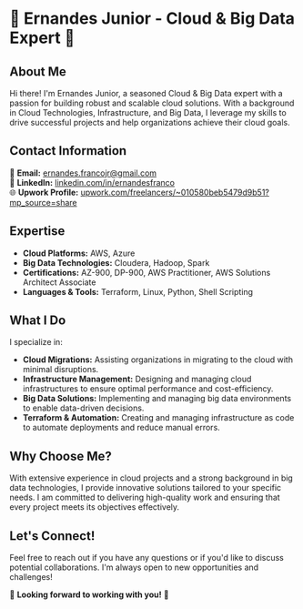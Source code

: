 # 🌟 Ernandes Junior - Cloud & Big Data Expert 🌟

## About Me
Hi there! I'm Ernandes Junior, a seasoned Cloud & Big Data expert with a passion for building robust and scalable cloud solutions. With a background in Cloud Technologies, Infrastructure, and Big Data, I leverage my skills to drive successful projects and help organizations achieve their cloud goals.

## Contact Information
📧 **Email:** [ernandes.francojr@gmail.com](mailto:ernandes.francojr@gmail.com)  
🔗 **LinkedIn:** [linkedin.com/in/ernandesfranco](https://www.linkedin.com/in/ernandesfranco/)  
🌐 **Upwork Profile:** [upwork.com/freelancers/~010580beb5479d9b51?mp_source=share](https://www.upwork.com/freelancers/~010580beb5479d9b51?mp_source=share)

## Expertise
- **Cloud Platforms:** AWS, Azure
- **Big Data Technologies:** Cloudera, Hadoop, Spark
- **Certifications:** AZ-900, DP-900, AWS Practitioner, AWS Solutions Architect Associate
- **Languages & Tools:** Terraform, Linux, Python, Shell Scripting

## What I Do
I specialize in:
- **Cloud Migrations:** Assisting organizations in migrating to the cloud with minimal disruptions.
- **Infrastructure Management:** Designing and managing cloud infrastructures to ensure optimal performance and cost-efficiency.
- **Big Data Solutions:** Implementing and managing big data environments to enable data-driven decisions.
- **Terraform & Automation:** Creating and managing infrastructure as code to automate deployments and reduce manual errors.

## Why Choose Me?
With extensive experience in cloud projects and a strong background in big data technologies, I provide innovative solutions tailored to your specific needs. I am committed to delivering high-quality work and ensuring that every project meets its objectives effectively.

## Let's Connect!
Feel free to reach out if you have any questions or if you'd like to discuss potential collaborations. I'm always open to new opportunities and challenges!

🚀 **Looking forward to working with you!** 🚀
